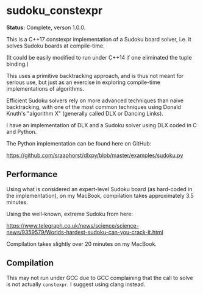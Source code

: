 # sudoku_constexpr

**Status:** Complete, verson 1.0.0.

This is a C++17 constexpr implementation of a Sudoku board solver, i.e. it solves Sudoku boards
at compile-time.

(It could be easily modified to run under C++14 if one eliminated the tuple binding.)

This uses a primitive backtracking approach, and is thus not meant for serious use,
but just as an exercise in exploring compile-time implementations of algorithms.

Efficient Sudoku solvers rely on more advanced techniques than naive backtracking, with one of
the most common techniques using Donald Knuth's "algorithm X" (generally called DLX or Dancing
Links).

I have an implementation of DLX and a Sudoku solver using DLX coded in C and Python.

The Python implementation can be found here on GitHub:

https://github.com/sraaphorst/dlxpy/blob/master/examples/sudoku.py

## Performance

Using what is considered an expert-level Sudoku board (as hard-coded in the implementation), on my MacBook, compilation takes approximately 3.5 minutes.

Using the well-known, extreme Sudoku from here:

https://www.telegraph.co.uk/news/science/science-news/9359579/Worlds-hardest-sudoku-can-you-crack-it.html

Compilation takes slightly over 20 minutes on my MacBook.

## Compilation

This may not run under GCC due to GCC complaining that the call to solve is not actually `constexpr`. I suggest using clang instead.
